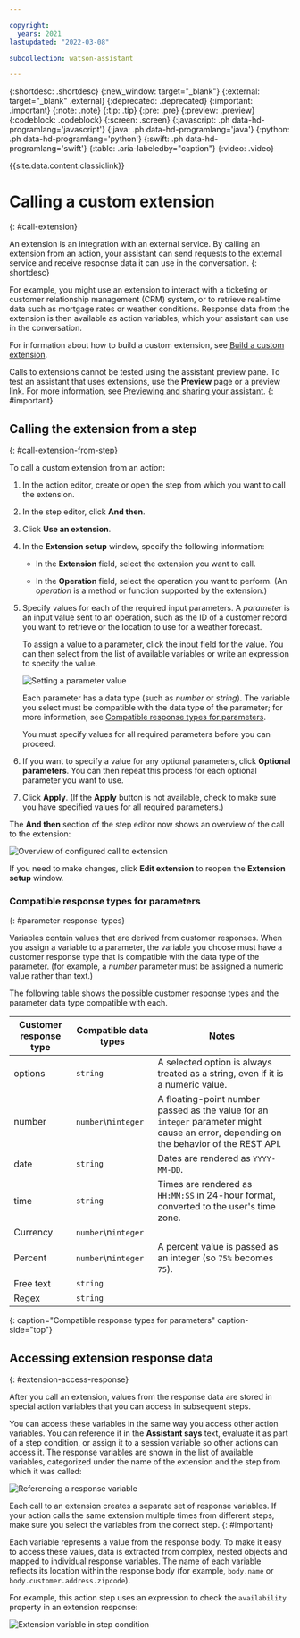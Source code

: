 ```yaml
---

copyright:
  years: 2021
lastupdated: "2022-03-08"

subcollection: watson-assistant

---
```


{:shortdesc: .shortdesc}
{:new_window: target="_blank"}
{:external: target="_blank" .external}
{:deprecated: .deprecated}
{:important: .important}
{:note: .note}
{:tip: .tip}
{:pre: .pre}
{:preview: .preview}
{:codeblock: .codeblock}
{:screen: .screen}
{:javascript: .ph data-hd-programlang='javascript'}
{:java: .ph data-hd-programlang='java'}
{:python: .ph data-hd-programlang='python'}
{:swift: .ph data-hd-programlang='swift'}
{:table: .aria-labeledby="caption"}
{:video: .video}

{{site.data.content.classiclink}}

# Calling a custom extension
{: #call-extension}

An extension is an integration with an external service. By calling an extension from an action, your assistant can send requests to the external service and receive response data it can use in the conversation.
{: shortdesc}

For example, you might use an extension to interact with a ticketing or customer relationship management (CRM) system, or to retrieve real-time data such as mortgage rates or weather conditions. Response data from the extension is then available as action variables, which your assistant can use in the conversation.

For information about how to build a custom extension, see [Build a custom extension](/docs/watson-assistant?topic=watson-assistant-build-custom-extension).

Calls to extensions cannot be tested using the assistant preview pane. To test an assistant that uses extensions, use the **Preview** page or a preview link. For more information, see [Previewing and sharing your assistant](/docs/watson-assistant?topic=watson-assistant-preview-share).
{: #important}

## Calling the extension from a step
{: #call-extension-from-step}

To call a custom extension from an action:

1. In the action editor, create or open the step from which you want to call the extension.

1. In the step editor, click **And then**.

1. Click **Use an extension**.

1. In the **Extension setup** window, specify the following information:

    - In the **Extension** field, select the extension you want to call.

    - In the **Operation** field, select the operation you want to perform. (An _operation_ is a method or function supported by the extension.)

1. Specify values for each of the required input parameters. A _parameter_ is an input value sent to an operation, such as the ID of a customer record you want to retrieve or the location to use for a weather forecast.

    To assign a value to a parameter, click the input field for the value. You can then select from the list of available variables or write an expression to specify the value.

    ![Setting a parameter value](images/extension-set-parameter.png)

    Each parameter has a data type (such as _number_ or _string_). The variable you select must be compatible with the data type of the parameter; for more information, see [Compatible response types for parameters](#parameter-response-types).

    You must specify values for all required parameters before you can proceed.

1. If you want to specify a value for any optional parameters, click **Optional parameters**. You can then repeat this process for each optional parameter you want to use.

1. Click **Apply**. (If the **Apply** button is not available, check to make sure you have specified values for all required parameters.)

The **And then** section of the step editor now shows an overview of the call to the extension:

![Overview of configured call to extension](images/extension-and-then.png)

If you need to make changes, click **Edit extension** to reopen the **Extension setup** window.

### Compatible response types for parameters
{: #parameter-response-types}

Variables contain values that are derived from customer responses. When you assign a variable to a parameter, the variable you choose must have a customer response type that is compatible with the data type of the parameter. (for example, a _number_ parameter must be assigned a numeric value rather than text.)

The following table shows the possible customer response types and the parameter data type compatible with each.

| Customer response type | Compatible data types           | Notes |
|------------------------|---------------------------------|-------|
| options                | `string`                        | A selected option is always treated as a string, even if it is a numeric value. |
| number                 | `number`\n`integer`             | A floating-point number passed as the value for an `integer` parameter might cause an error, depending on the behavior of the REST API. |
| date                   | `string`                        | Dates are rendered as `YYYY-MM-DD`. |
| time                   | `string`                        | Times are rendered as `HH:MM:SS` in 24-hour format, converted to the user's time zone. |
| Currency               | `number`\n`integer`             |       |
| Percent                | `number`\n`integer`             | A percent value is passed as an integer (so `75%` becomes `75`). |
| Free text              | `string`                        |       |
| Regex                  | `string`                        |       |
{: caption="Compatible response types for parameters" caption-side="top"}

## Accessing extension response data
{: #extension-access-response}

After you call an extension, values from the response data are stored in special action variables that you can access in subsequent steps.

You can access these variables in the same way you access other action variables. You can reference it in the **Assistant says** text, evaluate it as part of a step condition, or assign it to a session variable so other actions can access it. The response variables are shown in the list of available variables, categorized under the name of the extension and the step from which it was called:

![Referencing a response variable](images/extension-reference-response.png)

Each call to an extension creates a separate set of response variables. If your action calls the same extension multiple times from different steps, make sure you select the variables from the correct step.
{: #important}

Each variable represents a value from the response body. To make it easy to access these values, data is extracted from complex, nested objects and mapped to individual response variables. The name of each variable reflects its location within the response body (for example, `body.name` or `body.customer.address.zipcode`).

For example, this action step uses an expression to check the `availability` property in an extension response:

![Extension variable in step condition](images/response-expression-condition.png)

